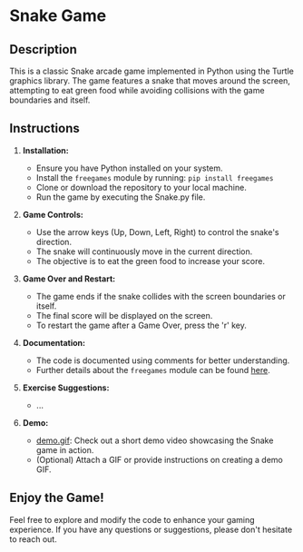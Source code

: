 # Snake Game

## Description

This is a classic Snake arcade game implemented in Python using the Turtle graphics library. The game features a snake that moves around the screen, attempting to eat green food while avoiding collisions with the game boundaries and itself.

## Instructions

1. **Installation:**
    - Ensure you have Python installed on your system.
    - Install the `freegames` module by running: `pip install freegames`
    - Clone or download the repository to your local machine.
    - Run the game by executing the Snake.py file.

2. **Game Controls:**
    - Use the arrow keys (Up, Down, Left, Right) to control the snake's direction.
    - The snake will continuously move in the current direction.
    - The objective is to eat the green food to increase your score.

3. **Game Over and Restart:**
    - The game ends if the snake collides with the screen boundaries or itself.
    - The final score will be displayed on the screen.
    - To restart the game after a Game Over, press the 'r' key.

4. **Documentation:**
    - The code is documented using comments for better understanding.
    - Further details about the `freegames` module can be found [here](https://pypi.org/project/freegames/).

5. **Exercise Suggestions:**
    - ...

6. **Demo:**
    - [demo.gif](link_to_demo_video): Check out a short demo video showcasing the Snake game in action.
    - (Optional) Attach a GIF or provide instructions on creating a demo GIF.

## Enjoy the Game!

Feel free to explore and modify the code to enhance your gaming experience. If you have any questions or suggestions, please don't hesitate to reach out.

